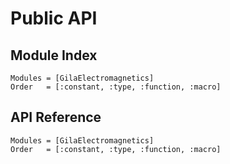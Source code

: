 # Public API

## Module Index

```@index
Modules = [GilaElectromagnetics]
Order   = [:constant, :type, :function, :macro]
```
## API Reference

```@autodocs
Modules = [GilaElectromagnetics]
Order   = [:constant, :type, :function, :macro]
```